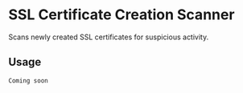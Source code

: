 # SSL Certificate Creation Scanner

Scans newly created SSL certificates for suspicious activity.

## Usage

```shell
Coming soon
```

